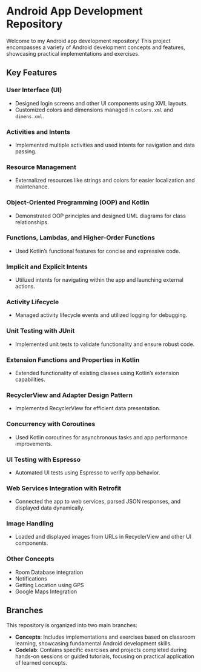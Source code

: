 
# Android App Development Repository

Welcome to my Android app development repository! This project encompasses a variety of Android development concepts and features, showcasing practical implementations and exercises.

## Key Features

### User Interface (UI)
- Designed login screens and other UI components using XML layouts.
- Customized colors and dimensions managed in `colors.xml` and `dimens.xml`.

### Activities and Intents
- Implemented multiple activities and used intents for navigation and data passing.

### Resource Management
- Externalized resources like strings and colors for easier localization and maintenance.

### Object-Oriented Programming (OOP) and Kotlin
- Demonstrated OOP principles and designed UML diagrams for class relationships.

### Functions, Lambdas, and Higher-Order Functions
- Used Kotlin’s functional features for concise and expressive code.

### Implicit and Explicit Intents
- Utilized intents for navigating within the app and launching external actions.

### Activity Lifecycle
- Managed activity lifecycle events and utilized logging for debugging.

### Unit Testing with JUnit
- Implemented unit tests to validate functionality and ensure robust code.

### Extension Functions and Properties in Kotlin
- Extended functionality of existing classes using Kotlin’s extension capabilities.

### RecyclerView and Adapter Design Pattern
- Implemented RecyclerView for efficient data presentation.

### Concurrency with Coroutines
- Used Kotlin coroutines for asynchronous tasks and app performance improvements.

### UI Testing with Espresso
- Automated UI tests using Espresso to verify app behavior.

### Web Services Integration with Retrofit
- Connected the app to web services, parsed JSON responses, and displayed data dynamically.

### Image Handling
- Loaded and displayed images from URLs in RecyclerView and other UI components.

### Other Concepts
- Room Database integration
- Notifications
- Getting Location using GPS
- Google Maps Integration

## Branches

This repository is organized into two main branches:

- **Concepts**: Includes implementations and exercises based on classroom learning, showcasing fundamental Android development skills.
- **Codelab**: Contains specific exercises and projects completed during hands-on sessions or guided tutorials, focusing on practical application of learned concepts.

